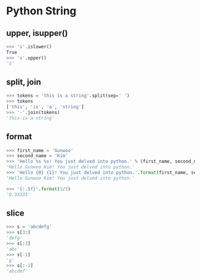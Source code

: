 # Python String

## upper, isupper()

```python
>>> 's'.islower()
True
>>> 's'.upper()
'S'
```

## split, join

```python
>>> tokens = 'this is a string'.split(sep=' ')
>>> tokens
['this', 'is', 'a', 'string']
>>> '-'.join(tokens)
'this-is-a-string'
```

## format

```python
>>> first_name = 'Gunwoo'
>>> second_name = 'Kim'
>>> 'Hello %s %s! You just delved into python.' % (first_name, second_name)
'Hello Gunwoo Kim! You just delved into python.'
>>> 'Hello {0} {1}! You just delved into python.'.format(first_name, second_name)
'Hello Gunwoo Kim! You just delved into python.'
```

```python
>>> '{:.5f}'.format(1/3)
'0.33333'
```

## slice

```python
>>> s = 'abcdefg'
>>> s[3:]
'defg'
>>> s[:3]
'abc'
>>> s[-1]
'g'
>>> s[:-1]
'abcdef'
```
